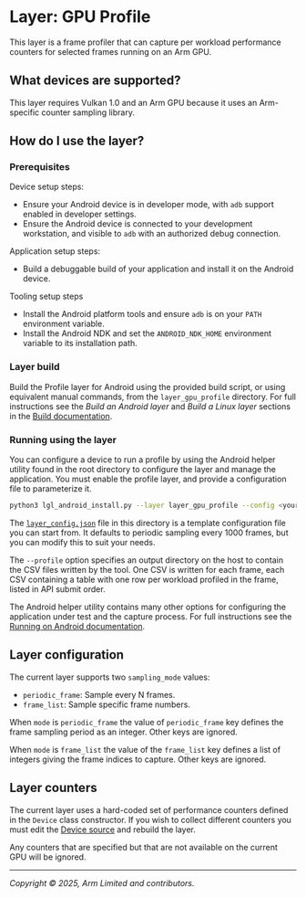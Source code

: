# Layer: GPU Profile

This layer is a frame profiler that can capture per workload performance
counters for selected frames running on an Arm GPU.

## What devices are supported?

This layer requires Vulkan 1.0 and an Arm GPU because it uses an Arm-specific
counter sampling library.

## How do I use the layer?

### Prerequisites

Device setup steps:

* Ensure your Android device is in developer mode, with `adb` support enabled
  in developer settings.
* Ensure the Android device is connected to your development workstation, and
  visible to `adb` with an authorized debug connection.

Application setup steps:

* Build a debuggable build of your application and install it on the Android
  device.

Tooling setup steps

* Install the Android platform tools and ensure `adb` is on your `PATH`
  environment variable.
* Install the Android NDK and set the `ANDROID_NDK_HOME` environment variable
  to its installation path.


### Layer build

Build the Profile layer for Android using the provided build script, or using
equivalent manual commands, from the `layer_gpu_profile` directory. For full
instructions see the _Build an Android layer_ and _Build a Linux layer_
sections in the [Build documentation](../docs/building.md).

### Running using the layer

You can configure a device to run a profile by using the Android helper utility
found in the root directory to configure the layer and manage the application.
You must enable the profile layer, and provide a configuration file to
parameterize it.

```sh
python3 lgl_android_install.py --layer layer_gpu_profile --config <your.json>  --profile <out_dir>
```

The [`layer_config.json`](layer_config.json) file in this directory is a
template configuration file you can start from. It defaults to periodic
sampling every 1000 frames, but you can modify this to suit your needs.

The `--profile` option specifies an output directory on the host to contain
the CSV files written by the tool. One CSV is written for each frame, each CSV
containing a table with one row per workload profiled in the frame, listed
in API submit order.

The Android helper utility contains many other options for configuring the
application under test and the capture process. For full instructions see the
[Running on Android documentation](../docs/running_android.md).

## Layer configuration

The current layer supports two `sampling_mode` values:

* `periodic_frame`: Sample every N frames.
* `frame_list`: Sample specific frame numbers.

When `mode` is `periodic_frame` the value of `periodic_frame` key defines the
frame sampling period as an integer. Other keys are ignored.

When `mode` is `frame_list` the value of the `frame_list` key defines a list
of integers giving the frame indices to capture. Other keys are ignored.

## Layer counters

The current layer uses a hard-coded set of performance counters defined in the
`Device` class constructor. If you wish to collect different counters you must
edit the [Device source](./source.device.cpp) and rebuild the layer.

Any counters that are specified but that are not available on the current GPU
will be ignored.

- - -

_Copyright © 2025, Arm Limited and contributors._
